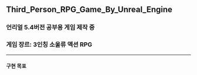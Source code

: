 ## Third_Person_RPG_Game_By_Unreal_Engine

### 언리얼 5.4버전 공부용 게임 제작 중

### 게임 장르: 3인칭 소울류 액션 RPG
---
#### 구현 목표

